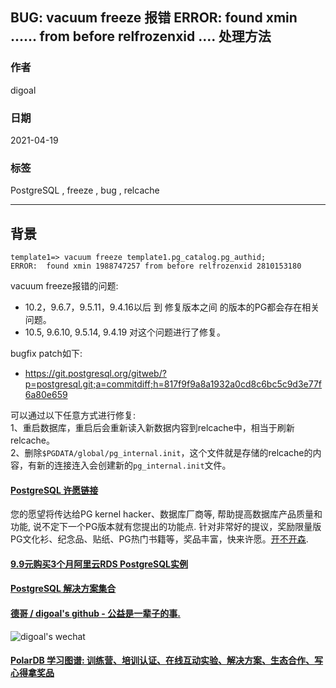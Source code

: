 ## BUG: vacuum freeze 报错 ERROR: found xmin ...... from before relfrozenxid .... 处理方法  
  
### 作者  
digoal  
  
### 日期  
2021-04-19  
  
### 标签  
PostgreSQL , freeze , bug , relcache  
  
----  
  
## 背景  
  
```  
template1=> vacuum freeze template1.pg_catalog.pg_authid;  
ERROR:  found xmin 1988747257 from before relfrozenxid 2810153180  
```  
  
vacuum freeze报错的问题:   
- 10.2，9.6.7，9.5.11，9.4.16以后 到 修复版本之间 的版本的PG都会存在相关问题。  
- 10.5, 9.6.10, 9.5.14, 9.4.19 对这个问题进行了修复。  
  
bugfix patch如下:  
- https://git.postgresql.org/gitweb/?p=postgresql.git;a=commitdiff;h=817f9f9a8a1932a0cd8c6bc5c9d3e77f6a80e659  
  
可以通过以下任意方式进行修复:   
1、重启数据库，重启后会重新读入新数据内容到relcache中，相当于刷新relcache。  
2、删除```$PGDATA/global/pg_internal.init```，这个文件就是存储的relcache的内容，有新的连接连入会创建新的```pg_internal.init```文件。  
  
  
  
#### [PostgreSQL 许愿链接](https://github.com/digoal/blog/issues/76 "269ac3d1c492e938c0191101c7238216")
您的愿望将传达给PG kernel hacker、数据库厂商等, 帮助提高数据库产品质量和功能, 说不定下一个PG版本就有您提出的功能点. 针对非常好的提议，奖励限量版PG文化衫、纪念品、贴纸、PG热门书籍等，奖品丰富，快来许愿。[开不开森](https://github.com/digoal/blog/issues/76 "269ac3d1c492e938c0191101c7238216").  
  
  
#### [9.9元购买3个月阿里云RDS PostgreSQL实例](https://www.aliyun.com/database/postgresqlactivity "57258f76c37864c6e6d23383d05714ea")
  
  
#### [PostgreSQL 解决方案集合](https://yq.aliyun.com/topic/118 "40cff096e9ed7122c512b35d8561d9c8")
  
  
#### [德哥 / digoal's github - 公益是一辈子的事.](https://github.com/digoal/blog/blob/master/README.md "22709685feb7cab07d30f30387f0a9ae")
  
  
![digoal's wechat](../pic/digoal_weixin.jpg "f7ad92eeba24523fd47a6e1a0e691b59")
  
  
#### [PolarDB 学习图谱: 训练营、培训认证、在线互动实验、解决方案、生态合作、写心得拿奖品](https://www.aliyun.com/database/openpolardb/activity "8642f60e04ed0c814bf9cb9677976bd4")
  

